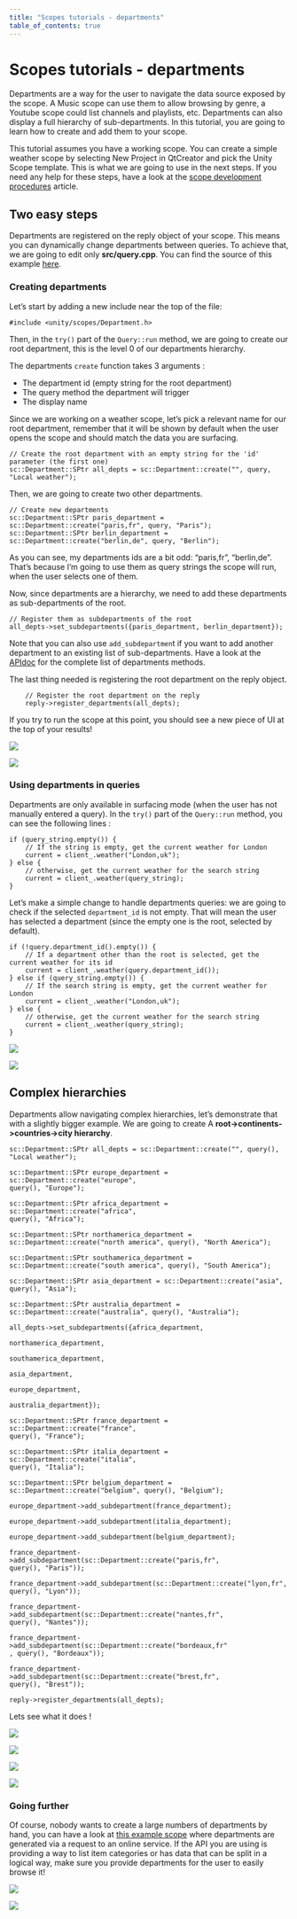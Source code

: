 ```yaml
---
title: "Scopes tutorials - departments"
table_of_contents: true
---
```


# Scopes tutorials - departments

Departments are a way for the user to navigate the data source exposed by the
scope. A Music scope can use them to allow browsing by genre, a Youtube scope
could list channels and playlists, etc. Departments can also display a full
hierarchy of sub-departments. In this tutorial, you are going to learn how to
create and add them to your scope.

This tutorial assumes you have a working scope. You can create a simple
weather scope by selecting New Project in QtCreator and pick the Unity Scope
template. This is what we are going to use in the next steps. If you need any
help for these steps, have a look at the [scope development procedures](scope-development-procedures.html) article.

## Two easy steps

Departments are registered on the reply object of your scope. This means you
can dynamically change departments between queries. To achieve that, we are
going to edit only **src/query.cpp**. You can find the source of this example
[here](http://bazaar.launchpad.net/~davidc3/ubuntu-sdk-tutorials/scope-tutorial-departments-may2015/view/head:/src/query.cpp).

### Creating departments

Let’s start by adding a new include near the top of the file:

```
#include <unity/scopes/Department.h>
```

Then, in the `try()` part of the `Query::run` method, we are going to create
our root department, this is the level 0 of our departments hierarchy.

The departments `create` function takes 3 arguments :

  * The department id (empty string for the root department)
  * The query method the department will trigger
  * The display name

Since we are working on a weather scope, let’s pick a relevant name for our
root department, remember that it will be shown by default when the user opens
the scope and should match the data you are surfacing.


```
// Create the root department with an empty string for the 'id' parameter (the first one)
sc::Department::SPtr all_depts = sc::Department::create("", query, "Local weather");
```

Then, we are going to create two other departments.

```
// Create new departments
sc::Department::SPtr paris_department = sc::Department::create("paris,fr", query, "Paris");
sc::Department::SPtr berlin_department = sc::Department::create("berlin,de", query, "Berlin");
```

As you can see, my departments ids are a bit odd: “paris,fr”, “berlin,de”.
That’s because I’m going to use them as query strings the scope will run, when
the user selects one of them.

Now, since departments are a hierarchy, we need to add these departments as
sub-departments of the root.

```
// Register them as subdepartments of the root
all_depts->set_subdepartments({paris_department, berlin_department});
```

Note that you can also use `add_subdepartmen`t if you want to add another
department to an existing list of sub-departments. Have a look at the [APIdoc](../api-cpp-current/unity.scopes.Department.md) for the complete list of
departments methods.

The last thing needed is registering the root department on the reply object.

```
    // Register the root department on the reply
    reply->register_departments(all_depts);
```

If you try to run the scope at this point, you should see a new piece of UI at
the top of your results!

![](../../../media/scope_dep0.png)

![](../../../media/scope_dep1.png)

### Using departments in queries

Departments are only available in surfacing mode (when the user has not
manually entered a query). In the `try()` part of the `Query::run` method, you
can see the following lines :

```
if (query_string.empty()) {
    // If the string is empty, get the current weather for London
    current = client_.weather("London,uk");
} else {
    // otherwise, get the current weather for the search string
    current = client_.weather(query_string);
}
```

Let’s make a simple change to handle departments queries: we are going to
check if the selected `department_id` is not empty. That will mean the user
has selected a department (since the empty one is the root, selected by
default).

```
if (!query.department_id().empty()) {
    // If a department other than the root is selected, get the current weather for its id
    current = client_.weather(query.department_id());
} else if (query_string.empty()) {
    // If the search string is empty, get the current weather for London
    current = client_.weather("London,uk");
} else {
    // otherwise, get the current weather for the search string
    current = client_.weather(query_string);
}
```

![](../../../media/scope_dep3.png)

![](../../../media/scopt-tutorial-scope_dep2.png)

## Complex hierarchies

Departments allow navigating complex hierarchies, let’s demonstrate that with
a slightly bigger example. We are going to create A
**root-&gt;continents-&gt;countries-&gt;city hierarchy**.

```
sc::Department::SPtr all_depts = sc::Department::create("", query(),
"Local weather");

sc::Department::SPtr europe_department = sc::Department::create("europe",
query(), "Europe");

sc::Department::SPtr africa_department = sc::Department::create("africa",
query(), "Africa");

sc::Department::SPtr northamerica_department =
sc::Department::create("north america", query(), "North America");

sc::Department::SPtr southamerica_department =
sc::Department::create("south america", query(), "South America");

sc::Department::SPtr asia_department = sc::Department::create("asia",
query(), "Asia");

sc::Department::SPtr australia_department =
sc::Department::create("australia", query(), "Australia");

all_depts->set_subdepartments({africa_department,

northamerica_department,

southamerica_department,

asia_department,

europe_department,

australia_department});

sc::Department::SPtr france_department = sc::Department::create("france",
query(), "France");

sc::Department::SPtr italia_department = sc::Department::create("italia",
query(), "Italia");

sc::Department::SPtr belgium_department =
sc::Department::create("belgium", query(), "Belgium");

europe_department->add_subdepartment(france_department);

europe_department->add_subdepartment(italia_department);

europe_department->add_subdepartment(belgium_department);

france_department->add_subdepartment(sc::Department::create("paris,fr",
query(), "Paris"));

france_department->add_subdepartment(sc::Department::create("lyon,fr",
query(), "Lyon"));

france_department->add_subdepartment(sc::Department::create("nantes,fr",
query(), "Nantes"));

france_department->add_subdepartment(sc::Department::create("bordeaux,fr"
, query(), "Bordeaux"));

france_department->add_subdepartment(sc::Department::create("brest,fr",
query(), "Brest"));

reply->register_departments(all_depts);
```

Lets see what it does !

![](../../../media/scope_dep4.png)

![](../../../media/scope_dep5.png)

![](../../../media/scope_dep6.png)

![](../../../media/scope-tutorial-scope_dep7.png)

### Going further

Of course, nobody wants to create a large numbers of departments by hand, you
can have a look at [this example scope](http://bazaar.launchpad.net/%7Edavidc3/ubuntu-sdk-tutorials/scope-tutorial-ifixit-departments/files) where departments are generated via a
request to an online service. If the API you are using is providing a way to
list item categories or has data that can be split in a logical way, make
sure you provide departments for the user to easily browse it!

![](../../../media/scope-tutorial-scope_dep81.png)

![](../../../media/scope_dep9.png)
